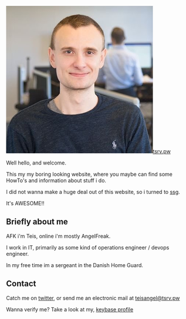 <p class="title"><a href="https://tsrv.pw" class="h-card"><img src="assets/tac.jpg" class="avatar"><span class="p-name">tsrv.pw</span></a></p>
Well hello, and welcome.

This my my boring looking website, where you maybe can find some HowTo's and information about stuff i do.

I did not wanna make a huge deal out of this website, so i turned to [ssg](https://www.romanzolotarev.com/ssg.html).

It's AWESOME!!

## Briefly about me
AFK i'm Teis, online i'm mostly AngelFreak.

I work in IT, primarily as some kind of operations engineer / devops engineer.

In my free time im a sergeant in the Danish Home Guard.

## Contact
Catch me on <a href="https://twitter.com/Teis_Angel">twitter</a>, or send me an electronic mail at <a href="mailto:teisangel@tsrv.pw" target="_blank">teisangel@tsrv.pw</a>

Wanna verify me? Take a look at my, <a href="https://keybase.io/angelfreak">keybase profile</a>
